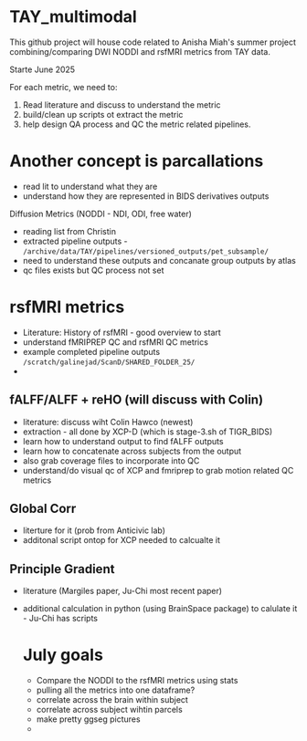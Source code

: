 # TAY_multimodal

This github project will house code related to Anisha Miah's summer project combining/comparing DWI NODDI and rsfMRI metrics from TAY data.

Starte June 2025

For each metric, we need to:

1. Read literature and discuss to understand the metric
2. build/clean up scripts ot extract the metric
3. help design QA process and QC the metric related pipelines.

# Another concept is parcallations

 - read lit to understand what they are
 - understand how they are represented in BIDS derivatives outputs

Diffusion Metrics (NODDI - NDI, ODI, free water)
- reading list from Christin
- extracted pipeline outputs - `/archive/data/TAY/pipelines/versioned_outputs/pet_subsample/`
- need to understand these outputs and concanate group outputs by atlas
- qc files exists but QC process not set

# rsfMRI metrics

- Literature: History of rsfMRI - good overview to start 
- understand fMRIPREP QC and rsfMRI QC metrics
 - example completed pipeline outputs `/scratch/galinejad/ScanD/SHARED_FOLDER_25/`
 - 
## fALFF/ALFF + reHO (will discuss with Colin)

 - literature: discuss wiht Colin Hawco (newest)
 - extraction - all done by XCP-D (which is stage-3.sh of TIGR_BIDS)
 -   learn how to understand output to find fALFF outputs
 -   learn how to concatenate across subjects from the output
 -   also grab coverage files to incorporate into QC
 -   understand/do visual qc of XCP and fmriprep to grab motion related QC metrics

## Global Corr
 - literture for it (prob from Anticivic lab)
 - additonal script ontop for XCP needed to calcualte it

## Principle Gradient
 - literature (Margiles paper, Ju-Chi most recent paper)
 - additional calculation in python (using BrainSpace package) to calulate it - Ju-Chi has scripts

   # July goals

    - Compare the NODDI to the rsfMRI metrics using stats
    - pulling all the metrics into one dataframe?
    - correlate across the brain within subject
    - correlate across subject wihtin parcels
    - make pretty ggseg pictures
    - 
